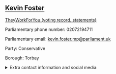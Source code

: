 ## <a href="https://members.parliament.uk/member/4451/contact">Kevin Foster</a>

<a href="https://www.theyworkforyou.com/mp/25338/kevin_foster/torbay">TheyWorkForYou (voting record, statements)</a> 

Parliamentary phone number: 02072194711 

Parliamentary email: kevin.foster.mp@parliament.uk 

Party: Conservative 

Borough: Torbay 

<details><summary>Extra contact information and social media</summary> 
<li>Website: http://www.kevinjfoster.com/</li>
<li>Twitter: https://twitter.com/kevin_j_foster</li>
<li>Constituency office phone number:</li>
<li>Constituency office email:</li>
<li>Facebook:</li>
<li>Instagram:</li>
<li>Youtube:</li>
<li>Linkedin:</li>
<li>Government department phone number:</li>
<li>Government department email:</li>
<li>Threads:</li>
<li>Party office phone number:</li>
<li>Party office email:</li>
<li>Tiktok:</li>
</details>